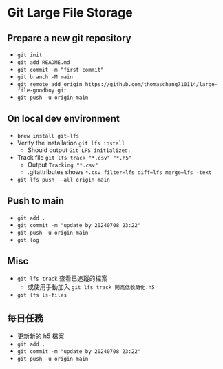 # Git Large File Storage

## Prepare a new git repository

- `git init`
- `git add README.md`
- `git commit -m "first commit"`
- `git branch -M main`
- `git remote add origin https://github.com/thomaschang710114/large-file-goodbuy.git`
- `git push -u origin main`

## On local dev environment

- `brew install git-lfs`
- Verity the installation `git lfs install`
  - Should output `Git LFS initialized.`
- Track file `git lfs track "*.csv" "*.h5"`
  - Output `Tracking "*.csv"`
  - .gitattributes shows `*.csv filter=lfs diff=lfs merge=lfs -text`
- `git lfs push --all origin main`

## Push to main

- `git add .`
- `git commit -m "update by 20240708 23:22"`
- `git push -u origin main`
- `git log`

## Misc

- `git lfs track` 查看已追蹤的檔案
  - 或使用手動加入 `git lfs track 開高低收簡化.h5`
- `git lfs ls-files`

## 每日任務

- 更新新的 h5 檔案
- `git add .`
- `git commit -m "update by 20240708 23:22"`
- `git push -u origin main`
